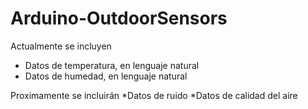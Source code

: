 # Arduino-OutdoorSensors

Actualmente se incluyen
* Datos de temperatura, en lenguaje natural
* Datos de humedad, en lenguaje natural

Proximamente se incluirán
*Datos de ruido
*Datos de calidad del aire
